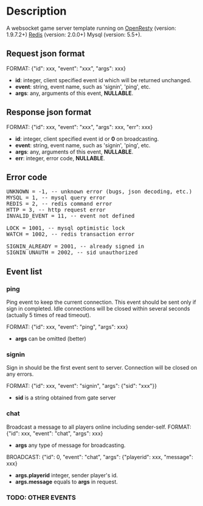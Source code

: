 # Description
A websocket game server template running on
<a href="http://openresty.org" target="_blank">OpenResty</a> (version: 1.9.7.2+)
<a href="http://redis.io" target="_blank">Redis</a> (version: 2.0.0+)
Mysql (version: 5.5+).

## Request json format
FORMAT: {"id": xxx, "event": "xxx", "args": xxx}
* <b>id</b>: integer, client specified event id which will be returned unchanged.
* <b>event</b>: string, event name, such as 'signin', 'ping', etc.
* <b>args</b>: any, arguments of this event, <b>NULLABLE</b>.

## Response json format
FORMAT: {"id": xxx, "event": "xxx", "args": xxx, "err": xxx}
* <b>id</b>: integer, client specified event id or <b>0</b> on broadcasting.
* <b>event</b>: string, event name, such as 'signin', 'ping', etc.
* <b>args</b>: any, arguments of this event, <b>NULLABLE</b>.
* <b>err</b>: integer, error code, <b>NULLABLE</b>.

## Error code
<pre>
UNKNOWN = -1, -- unknown error (bugs, json decoding, etc.)
MYSQL = 1, -- mysql query error
REDIS = 2, -- redis command error
HTTP = 3, -- http request error
INVALID_EVENT = 11, -- event not defined

LOCK = 1001, -- mysql optimistic lock
WATCH = 1002, -- redis transaction error

SIGNIN_ALREADY = 2001, -- already signed in
SIGNIN_UNAUTH = 2002, -- sid unauthorized
</pre>

## Event list

### ping
Ping event to keep the current connection.
This event should be sent only if sign in completed.
Idle connections will be closed within several seconds (actually 5 times of read timeout).

FORMAT: {"id": xxx, "event": "ping", "args": xxx}
* <b>args</b> can be omitted (better)

### signin
Sign in should be the first event sent to server.
Connection will be closed on any errors.

FORMAT: {"id": xxx, "event": "signin", "args": {"sid": "xxx"}}
* <b>sid</b> is a string obtained from gate server

### chat
Broadcast a message to all players online including sender-self.
FORMAT: {"id": xxx, "event": "chat", "args": xxx}
* <b>args</b> any type of message for broadcasting.

BROADCAST: {"id": 0, "event": "chat", "args": {"playerid": xxx, "message": xxx}
* <b>args.playerid</b> integer, sender player's id.
* <b>args.message</b> equals to <b>args</b> in request.

### TODO: OTHER EVENTS